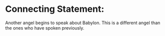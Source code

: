 # Connecting Statement:

Another angel begins to speak about Babylon. This is a different angel than the ones who have spoken previously.